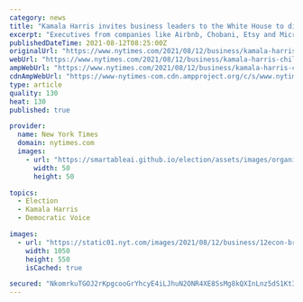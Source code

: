 ```yaml
---
category: news
title: "Kamala Harris invites business leaders to the White House to discuss child care."
excerpt: "Executives from companies like Airbnb, Chobani, Etsy and Microsoft were invited in an effort to drum up support for a key pillar of President Biden's $3.5 trillion budget."
publishedDateTime: 2021-08-12T08:25:00Z
originalUrl: "https://www.nytimes.com/2021/08/12/business/kamala-harris-child-care-business.html"
webUrl: "https://www.nytimes.com/2021/08/12/business/kamala-harris-child-care-business.html"
ampWebUrl: "https://www.nytimes.com/2021/08/12/business/kamala-harris-child-care-business.amp.html"
cdnAmpWebUrl: "https://www-nytimes-com.cdn.ampproject.org/c/s/www.nytimes.com/2021/08/12/business/kamala-harris-child-care-business.amp.html"
type: article
quality: 130
heat: 130
published: true

provider:
  name: New York Times
  domain: nytimes.com
  images:
    - url: "https://smartableai.github.io/election/assets/images/organizations/nytimes.com-50x50.jpg"
      width: 50
      height: 50

topics:
  - Election
  - Kamala Harris
  - Democratic Voice

images:
  - url: "https://static01.nyt.com/images/2021/08/12/business/12econ-brf-whitehouse/12econ-brf-whitehouse-facebookJumbo.jpg"
    width: 1050
    height: 550
    isCached: true

secured: "NkomrkuTGOJ2rKpgcooGrYhcyE4iLJhuN2ONR4XE8SsMg8kQXInLnz5dS1Kt3jWUhB6eAe7YQ8QX8Y5s61dEc3eYKnvkIfx7AQ8vrplSkCqWUw49WdYCsmpJX8kQgPrnDMMJORXfIuaihvZTAt4Lzc/KSe3OKwcPY8tNWtsXW05PI6hNe3D6Dao/pDwfpyEcnN5dxUBUd5LNxBV87bCM9En1GLWK82X2OHrl7HXgm0AE44ZpJdCuaXc7qlGos+0K7aZGeorchAJ0oXtBMe27E4eNYTrji4AycksiaGL1TSuS+U8Naw1ue1oVwMv7Yp4oB/MaSaFmtA4qeTJI4bJKAI/lQ+VrditcxHw98Xbd8Mk=;AsWGZUC/nS/oaGY+mgkSqA=="
---
```



